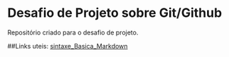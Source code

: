 # Desafio de Projeto sobre Git/Github
Repositório criado para o desafio de projeto.


##Links uteis: 
[sintaxe_Basica_Markdown](https://www.markdownguide.org/basic-syntax/)
